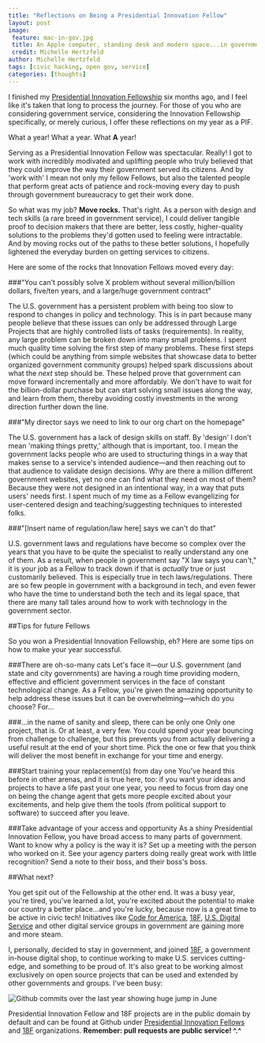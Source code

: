 ```yaml
---
title: "Reflections on Being a Presidential Innovation Fellow"
layout: post
image:
 feature: mac-in-gov.jpg
 title: An Apple computer, standing desk and modern space...in government!
 credit: Michelle Hertzfeld
author: Michelle Hertzfeld
tags: [civic hacking, open gov, service]
categories: [thoughts]
---
```


I finished my [Presidential Innovation Fellowship](http://www.whitehouse.gov/innovationfellows) six months ago, and I feel like it's taken that long to process the journey. For those of you who are considering government service, considering the Innovation Fellowship specifically, or merely curious, I offer these reflections on my year as a PIF. <!--more-->

What a year! What a year. What **A** year!

Serving as a Presidential Innovation Fellow was spectacular. Really! I got to work with incredibly modivated and uplifting people who truly believed that they could improve the way their government served its citizens. And by 'work with' I mean not only my fellow Fellows, but also the talented people that perform great acts of patience and rock-moving every day to push through government bureaucracy to get their work done.

So what was my job? **Move rocks.** That's right. As a person with design and tech skills (a rare breed in government service), I could deliver tangible proof to decision makers that there are better, less costly, higher-quality solutions to the problems they'd gotten used to feeling were intractable. And by moving rocks out of the paths to these better solutions, I hopefully lightened the everyday burden on getting services to citizens.

Here are some of the rocks that Innovation Fellows moved every day:

###"You can't possibly solve X problem without several million/billion dollars, five/ten years, and a large/huge government contract"

The U.S. government has a persistent problem with being too slow to respond to changes in policy and technology. This is in part because many people believe that these issues can only be addressed through Large Projects that are highly controlled lists of tasks (requirements). In reality, any large problem can be broken down into many small problems. I spent much quality time solving the first step of many problems. These first steps (which could be anything from simple websites that showcase data to better organized government community groups) helped spark discussions about what the *next* step should be. These helped prove that government can move forward incrementally and more affordably. We don't have to wait for the billion-dollar purchase but can start solving small issues along the way, and learn from them, thereby avoiding costly investments in the wrong direction further down the line.

###"My director says we need to link to our org chart on the homepage"

The U.S. government has a lack of design skills on staff. By 'design' I don't mean 'making things pretty,' although that is important, too. I mean the government lacks people who are used to structuring things in a way that makes sense to a service's intended audience&#8212;and then reaching out to that audience to validate design decisions. Why are there a million different government websites, yet no one can find what they need on most of them? Because they were not designed in an intentional way, in a way that puts users' needs first. I spent much of my time as a Fellow evangelizing for user-centered design and teaching/suggesting techniques to interested folks.

###"[Insert name of regulation/law here] says we can't do that"

U.S. government laws and regulations have become so complex over the years that you have to be quite the specialist to really understand any one of them. As a result, when people in government say "X law says you can't," it is your job as a Fellow to track down if that is *actually* true or just customarily believed. This is especially true in tech laws/regulations. There are so few people in government with a background in tech, and even fewer who have the time to understand both the tech and its legal space, that there are many tall tales around how to work with technology in the government sector.

##Tips for future Fellows

So you won a Presidential Innovation Fellowship, eh? Here are some tips on how to make your year successful.

###There are oh-so-many cats
Let's face it&#8212;our U.S. government (and state and city governments) are having a rough time providing modern, effective and efficient government services in the face of constant technological change. As a Fellow, you're given the amazing opportunity to help address these issues but it can be overwhelming&#8212;which do you choose? For...

###...in the name of sanity and sleep, there can be only one
Only one project, that is. Or at least, a very few. You could spend your year bouncing from challenge to challenge, but this prevents you from actually delivering a useful result at the end of your short time. Pick the one or few that you think will deliver the most benefit in exchange for your time and energy.

###Start training your replacement(s) from day one
You've heard this before in other arenas, and it is true here, too: if you want your ideas and projects to have a life past your one year, you need to focus from day one on being the change agent that gets more people excited about your excitements, and help give them the tools (from political support to software) to succeed after you leave.

###Take advantage of your access and opportunity
As a shiny Presidential Innovation Fellow, you have broad access to many parts of government. Want to know why a policy is the way it is? Set up a meeting with the person who worked on it. See your agency parters doing really great work with little recognition? Send a note to their boss, and their boss's boss.

##What next?

You get spit out of the Fellowship at the other end. It was a busy year, you're tired, you've learned a lot, you're excited about the potential to make our country a better place...and you're lucky, because now is a great time to be active in civic tech! Initiatives like [Code for America](http://www.codeforamerica.org/), [18F](https://18f.gsa.gov/), [U.S. Digital Service](http://www.washingtonpost.com/blogs/the-switch/wp/2014/08/11/white-house-launches-u-s-digital-service-with-healthcare-gov-fixer-at-the-helm/) and other digital service groups in government are gaining more and more steam.

I, personally, decided to stay in government, and joined [18F](https://18f.gsa.gov/), a government in-house digital shop, to continue working to make U.S. services cutting-edge, and something to be proud of. It's also great to be working almost exclusively on open source projects that can be used and extended by other governments and groups. I've been busy:

![Github commits over the last year showing huge jump in June](https://meiqimichelle.github.io/mhertzfeld/assets/img/git-commits.png)

Presidential Innovation Fellow and 18F projects are in the public domain by default and can be found at Github under [Presidential Innovation Fellows](https://github.com/presidential-innovation-fellows) and [18F](https://github.com/18f) organizations. **Remember: pull requests are public service! ^.^**
